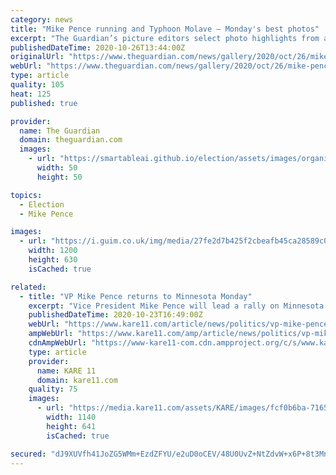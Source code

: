 ```yaml
---
category: news
title: "Mike Pence running and Typhoon Molave – Monday's best photos"
excerpt: "The Guardian’s picture editors select photo highlights from around the world"
publishedDateTime: 2020-10-26T13:44:00Z
originalUrl: "https://www.theguardian.com/news/gallery/2020/oct/26/mike-pence-running-and-typhoon-molave-mondays-best-photos"
webUrl: "https://www.theguardian.com/news/gallery/2020/oct/26/mike-pence-running-and-typhoon-molave-mondays-best-photos"
type: article
quality: 105
heat: 125
published: true

provider:
  name: The Guardian
  domain: theguardian.com
  images:
    - url: "https://smartableai.github.io/election/assets/images/organizations/theguardian.com-50x50.jpg"
      width: 50
      height: 50

topics:
  - Election
  - Mike Pence

images:
  - url: "https://i.guim.co.uk/img/media/27fe2d7b425f2cbeafb45ca28589c0356b43e2cc/0_132_4000_2401/master/4000.jpg?width=1200&height=630&quality=85&auto=format&fit=crop&overlay-align=bottom%2Cleft&overlay-width=100p&overlay-base64=L2ltZy9zdGF0aWMvb3ZlcmxheXMvdGctZGVmYXVsdC5wbmc&enable=upscale&s=059e8b43da7aa82fd9c5d7d3585cc117"
    width: 1200
    height: 630
    isCached: true

related:
  - title: "VP Mike Pence returns to Minnesota Monday"
    excerpt: "Vice President Mike Pence will lead a rally on Minnesota's Iron Range Monday, as Republicans continue in their quest to capture key states in the Midwest. The Trump campaign announced that Pence will touch down in Hibbing at 1 p."
    publishedDateTime: 2020-10-23T16:49:00Z
    webUrl: "https://www.kare11.com/article/news/politics/vp-mike-pence-returns-to-minnesota-monday/89-63b7402a-be4f-48f7-8ff3-cfc17cf315da"
    ampWebUrl: "https://www.kare11.com/amp/article/news/politics/vp-mike-pence-returns-to-minnesota-monday/89-63b7402a-be4f-48f7-8ff3-cfc17cf315da"
    cdnAmpWebUrl: "https://www-kare11-com.cdn.ampproject.org/c/s/www.kare11.com/amp/article/news/politics/vp-mike-pence-returns-to-minnesota-monday/89-63b7402a-be4f-48f7-8ff3-cfc17cf315da"
    type: article
    provider:
      name: KARE 11
      domain: kare11.com
    quality: 75
    images:
      - url: "https://media.kare11.com/assets/KARE/images/fcf0b6ba-7165-48e7-9ee6-e6a45f488a63/fcf0b6ba-7165-48e7-9ee6-e6a45f488a63_1140x641.jpg"
        width: 1140
        height: 641
        isCached: true

secured: "dJ9XUVfh41JoZG5WMm+EzdZFYU/e2uD0oCEV/48U0UvZ+NtZdvW+x6P+8t3MnXYFRIVDUno+0fGmHUnnEVRAdpF2N66mgh9negzJrHcndCQg+czoLgbhesclv6+nlnsGgI6/c/fcw7V1eeGsoTKSjh1fKpf7JcFBFojnc6T6ev06ymcdWawGLnKy1M+PhZDlKgPD2OopY4AFHjs4wg/E0cc0ociBu7qYv4Qsp3CYBEnfBJLHl/al97PCp0uf4A4AiEUu6jwekvCZ1advJxdP1+Wnnxz+K82wHQmRr2T5RgH9MnvK7ih7FeNBisJzIkXRyy/UlV0Nc0Wy2dnxAAXMki3gxTlpnS5R0ivAmTXHBSI=;Ubzy016rOYTQdhxzW1PHaA=="
---
```


